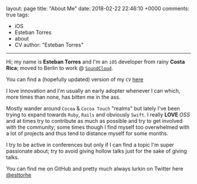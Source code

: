 layout: page
title: "About Me"
date: 2018-02-22 22:46:10 +0000
comments: true
tags:
- iOS
- Esteban Torres
- about
- CV
author: "Esteban Torres"

---

Hi; my name is **Esteban Torres** and I'm an `iOS` developer from rainy **Costa Rica**; moved to Berlin to work @ [`SoundCloud`][soundcloud].

You can find a (hopefully updated) version of my `CV` [here][cv]

I love innovation and I'm usually an early adopter whenever I can which, more times than none, has bitten me in the ass.
<!-- more -->
Mostly wander around `Cocoa` & `Cocoa Touch` "realms" but lately I've been trying to expand towards `Ruby`, `Rails` and obviously `Swift`.
I really **LOVE** _OSS_ and at times try to contribute as much as possible and try to get involved with the community; some times though I find myself too overwhelmed with a lot of projects and thus tend to distance myself for some months.

I try to be active in conferences but only if I can find a topic I'm super passionate about; try to avoid giving hollow talks just for the sake of giving talks.

You can find me on GitHub and pretty much always lurkin on Twitter here [@esttorhe](https://twitter.com/esttorhe)


[soundcloud]:https://soundcloud.com
[cv]:https://estebantorr.es/cv/index.html
